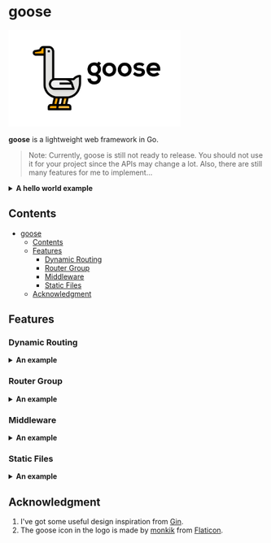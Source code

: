 # goose

<a href="https://github.com/zhoudaxia233/goose"><img height="190px" src="logo.svg"></a>

**goose** is a lightweight web framework in Go.

>Note: Currently, goose is still not ready to release. You should not use it for your project since the APIs may change a lot. Also, there are still many features for me to implement...

<details>
<summary><strong>A hello world example</strong></summary>

```go
package main

import (
	"github.com/zhoudaxia233/goose"
)

func main() {
	g := goose.New()

	g.GET("/", func(ctx *goose.Context) {
		ctx.String("Hello World!")
	})

	g.Run(":8080")
}
```

</details>

## Contents
- [goose](#goose)
	- [Contents](#contents)
	- [Features](#features)
		- [Dynamic Routing](#dynamic-routing)
		- [Router Group](#router-group)
		- [Middleware](#middleware)
		- [Static Files](#static-files)
	- [Acknowledgment](#acknowledgment)

## Features
### Dynamic Routing

<details>
<summary><strong>An example</strong></summary>

```go
package main

import (
	"github.com/zhoudaxia233/goose"
)

func main() {
	g := goose.New()

	g.GET("/info/:name", func(ctx *goose.Context) {
		ctx.String("My name is %s", ctx.Param(":name"))
	})

	g.Run(":8080")
}

```

</details>

### Router Group

<details>
<summary><strong>An example</strong></summary>

```go
package main

import (
	"github.com/zhoudaxia233/goose"
)

func main() {
	g := goose.New()

	v1 := g.Group("v1")
	{
		v1.GET("/", func(ctx *goose.Context) {
			ctx.HTML("<h1>V1 PAGE!</h1>")
		})

		v1.GET("/hello", func(ctx *goose.Context) {
			ctx.String("Hello V1!")
		})

		// goose also supports nested router group
		v2 := v1.Group("v2")
		{
			v2.GET("/hello", func(ctx *goose.Context) {
				ctx.String("Hello V2!")
			})
		}
	}

	g.Run(":8080")
}

```

</details>

### Middleware

<details>
<summary><strong>An example</strong></summary>

```go
package main

import (
	"github.com/zhoudaxia233/goose"
)

func main() {
	g := goose.New()
	g.Use(func(ctx *goose.Context) {
		log.Println("here get executed before handling the request")
		ctx.Next()
		log.Println("here get executed after handling the request")
	})

	g.GET("/", func(ctx *goose.Context) {
		ctx.String("Hello World!")
	})

	v1 := g.Group("v1")
	v1.Use(func(ctx *goose.Context) {
		log.Println("before v1")
		ctx.Next()
		log.Println("after v1")
	})

	v1.GET("/hello", func(ctx *goose.Context) {
		ctx.String("Hello V1!")
	})

	g.Run(":8080")
}

```

</details>

### Static Files

<details>
<summary><strong>An example</strong></summary>

```go
package main

import (
	"github.com/zhoudaxia233/goose"
)

func main() {
	g := goose.New()

	g.Static("/assets", "examples/static")
	g.StaticFile("/favicon.ico", "examples/favicon.ico")

	g.Run(":8080")
}

```

</details>

## Acknowledgment

1. I've got some useful design inspiration from [Gin](https://github.com/gin-gonic/gin).
2. The goose icon in the logo is made by [monkik](https://www.flaticon.com/authors/monkik) from [Flaticon](https://www.flaticon.com/).
